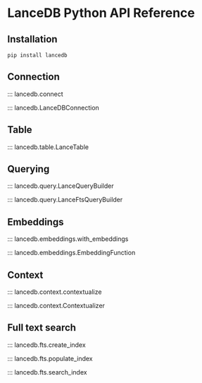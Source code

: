 # LanceDB Python API Reference

## Installation

```shell
pip install lancedb
```

## Connection

::: lancedb.connect

::: lancedb.LanceDBConnection

## Table

::: lancedb.table.LanceTable

## Querying

::: lancedb.query.LanceQueryBuilder

::: lancedb.query.LanceFtsQueryBuilder

## Embeddings

::: lancedb.embeddings.with_embeddings

::: lancedb.embeddings.EmbeddingFunction

## Context

::: lancedb.context.contextualize

::: lancedb.context.Contextualizer

## Full text search

::: lancedb.fts.create_index

::: lancedb.fts.populate_index

::: lancedb.fts.search_index
